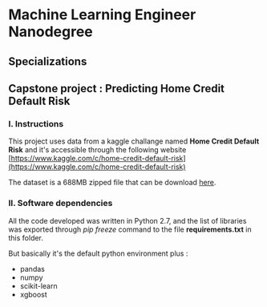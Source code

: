 # Machine Learning Engineer Nanodegree
## Specializations
## Capstone project : Predicting Home Credit Default Risk

### I. Instructions

This project uses data from a kaggle challange named **Home Credit Default Risk**  and it's accessible through the following website 
[https://www.kaggle.com/c/home-credit-default-risk](https://www.kaggle.com/c/home-credit-default-risk)

The dataset is a 688MB zipped file that can be download [here](https://www.kaggle.com/c/home-credit-default-risk/data).

### II. Software dependencies

All the code developed was written in Python 2.7, and the list of libraries was exported through *pip freeze* command to the file **requirements.txt** in this folder.

But basically it's the default python environment plus :
* pandas
* numpy
* scikit-learn
* xgboost